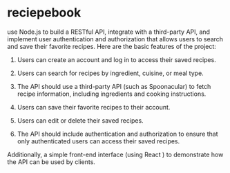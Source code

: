 # reciepebook
use Node.js to build a RESTful API, integrate with a third-party API, and implement user authentication and authorization that allows users to search and save their favorite recipes. Here are the basic features of the project:

1. Users can create an account and log in to access their saved recipes.

2. Users can search for recipes by ingredient, cuisine, or meal type.

3. The API should use a third-party API (such as Spoonacular) to fetch recipe information, including ingredients and cooking instructions.

4. Users can save their favorite recipes to their account.

5. Users can edit or delete their saved recipes.

6. The API should include authentication and authorization to ensure that only authenticated users can access their saved recipes.

Additionally,  a simple front-end interface (using  React ) to demonstrate how the API can be used by clients.
